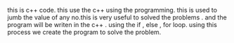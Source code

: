 this is c++ code.
this use the c++ using the programming.
this is used to jumb the value of any no.this is very useful to solved the problems .
and the program will be writen in the c++ . using the if , else , for loop.
using this process we create the program to solve the problem.



